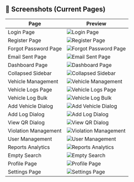 ## 📱 Screenshots (Current Pages)

| Page                 | Preview                                                                |
| -------------------- | ---------------------------------------------------------------------- |
| Login Page           | ![Login Page](./app_progress_shots/login_page.png)                     |
| Register Page        | ![Register Page](./app_progress_shots/register_page.png)               |
| Forgot Password Page | ![Forgot Password Page](./app_progress_shots/forgot_pass_page.png)     |
| Email Sent Page      | ![Email Sent Page](./app_progress_shots/email_sent_page.png)           |
| Dashboard Page       | ![Dashboard Page](./app_progress_shots/dashboard_page.png)             |
| Collapsed Sidebar    | ![Collapsed Sidebar](./app_progress_shots/collapsed_sidebar.png)       |
| Vehicle Management   | ![Vehicle Management](./app_progress_shots/vehicle_management.png)     |
| Vehicle Logs Page    | ![Vehicle Logs Page](./app_progress_shots/vehicle_logs_page.png)       |
| Vehicle Log Bulk     | ![Vehicle Log Bulk](./app_progress_shots/vehicle_log_bulk.png)         |
| Add Vehicle Dialog   | ![Add Vehicle Dialog](./app_progress_shots/add_vehicle_dialog.png)     |
| Add Log Dialog       | ![Add Log Dialog](./app_progress_shots/add_log_dialog.png)             |
| View QR Dialog       | ![View QR Dialog](./app_progress_shots/view_qr_dialog.png)             |
| Violation Management | ![Violation Management](./app_progress_shots/violation_management.png) |
| User Management      | ![User Management](./app_progress_shots/user_management.png)           |
| Reports Analytics    | ![Reports Analytics](./app_progress_shots/reports_analytics.png)       |
| Empty Search         | ![Empty Search](./app_progress_shots/empty_search.png)                 |
| Profile Page         | ![Profile Page](./app_progress_shots/profile_page.png)                 |
| Settings Page        | ![Settings Page](./app_progress_shots/settings_page.png)               |
